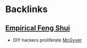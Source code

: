 
# Backlinks
## [Empirical Feng Shui](<Empirical Feng Shui.md>)
- DIY hackers proliferate [McGyver](<McGyver.md>)

